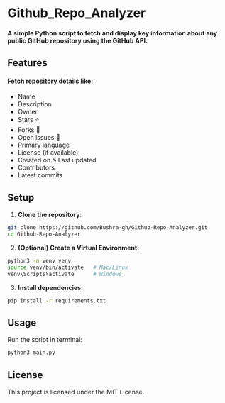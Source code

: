 # Github_Repo_Analyzer

#### A simple Python script to fetch and display key information about any public GitHub repository using the GitHub API.


## Features
#### Fetch repository details like:
  - Name
  - Description
  - Owner
  - Stars ⭐
  - Forks 🍴
  - Open issues 🐛
  - Primary language
  - License (if available)
  - Created on & Last updated
  - Contributors
  - Latest commits


## Setup

1. **Clone the repository**:
```bash
git clone https://github.com/Bushra-gh/Github-Repo-Analyzer.git
cd Github-Repo-Analyzer
```

2. **(Optional) Create a Virtual Environment:**
```bash
python3 -m venv venv
source venv/bin/activate   # Mac/Linux
venv\Scripts\activate      # Windows
```

3. **Install dependencies:**
```bash
pip install -r requirements.txt
```

## Usage
Run the script in terminal:
```bash
python3 main.py
```

## License
This project is licensed under the MIT License.




